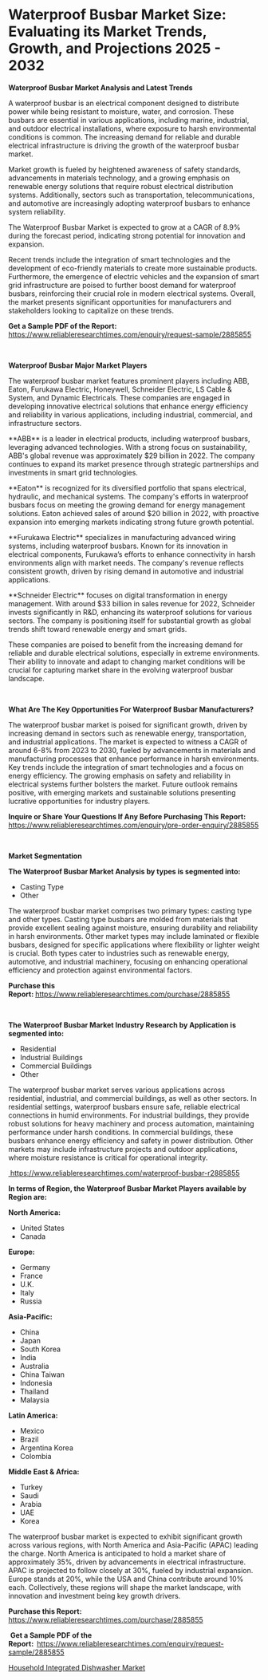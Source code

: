 <p><h1>Waterproof Busbar Market Size: Evaluating its Market Trends, Growth, and Projections 2025 - 2032</h1></p><p><strong>Waterproof Busbar Market Analysis and Latest Trends</strong></p>
<p><p>A waterproof busbar is an electrical component designed to distribute power while being resistant to moisture, water, and corrosion. These busbars are essential in various applications, including marine, industrial, and outdoor electrical installations, where exposure to harsh environmental conditions is common. The increasing demand for reliable and durable electrical infrastructure is driving the growth of the waterproof busbar market.</p><p>Market growth is fueled by heightened awareness of safety standards, advancements in materials technology, and a growing emphasis on renewable energy solutions that require robust electrical distribution systems. Additionally, sectors such as transportation, telecommunications, and automotive are increasingly adopting waterproof busbars to enhance system reliability. </p><p>The Waterproof Busbar Market is expected to grow at a CAGR of 8.9% during the forecast period, indicating strong potential for innovation and expansion. </p><p>Recent trends include the integration of smart technologies and the development of eco-friendly materials to create more sustainable products. Furthermore, the emergence of electric vehicles and the expansion of smart grid infrastructure are poised to further boost demand for waterproof busbars, reinforcing their crucial role in modern electrical systems. Overall, the market presents significant opportunities for manufacturers and stakeholders looking to capitalize on these trends.</p></p>
<p><strong>Get a Sample PDF of the Report:&nbsp;</strong> <a href="https://www.reliableresearchtimes.com/enquiry/request-sample/2885855?utm_campaign=2631&utm_medium=2&utm_source=Github&utm_content=ia&utm_term=13032025&utm_id=waterproof-busbar">https://www.reliableresearchtimes.com/enquiry/request-sample/2885855</a></p>
<p>&nbsp;</p>
<p><strong>Waterproof Busbar Major Market Players</strong></p>
<p><p>The waterproof busbar market features prominent players including ABB, Eaton, Furukawa Electric, Honeywell, Schneider Electric, LS Cable & System, and Dynamic Electricals. These companies are engaged in developing innovative electrical solutions that enhance energy efficiency and reliability in various applications, including industrial, commercial, and infrastructure sectors.</p><p>**ABB** is a leader in electrical products, including waterproof busbars, leveraging advanced technologies. With a strong focus on sustainability, ABB's global revenue was approximately $29 billion in 2022. The company continues to expand its market presence through strategic partnerships and investments in smart grid technologies.</p><p>**Eaton** is recognized for its diversified portfolio that spans electrical, hydraulic, and mechanical systems. The company's efforts in waterproof busbars focus on meeting the growing demand for energy management solutions. Eaton achieved sales of around $20 billion in 2022, with proactive expansion into emerging markets indicating strong future growth potential.</p><p>**Furukawa Electric** specializes in manufacturing advanced wiring systems, including waterproof busbars. Known for its innovation in electrical components, Furukawa’s efforts to enhance connectivity in harsh environments align with market needs. The company's revenue reflects consistent growth, driven by rising demand in automotive and industrial applications.</p><p>**Schneider Electric** focuses on digital transformation in energy management. With around $33 billion in sales revenue for 2022, Schneider invests significantly in R&D, enhancing its waterproof solutions for various sectors. The company is positioning itself for substantial growth as global trends shift toward renewable energy and smart grids.</p><p>These companies are poised to benefit from the increasing demand for reliable and durable electrical solutions, especially in extreme environments. Their ability to innovate and adapt to changing market conditions will be crucial for capturing market share in the evolving waterproof busbar landscape.</p></p>
<p>&nbsp;</p>
<p><strong>What Are The Key Opportunities For Waterproof Busbar Manufacturers?</strong></p>
<p><p>The waterproof busbar market is poised for significant growth, driven by increasing demand in sectors such as renewable energy, transportation, and industrial applications. The market is expected to witness a CAGR of around 6-8% from 2023 to 2030, fueled by advancements in materials and manufacturing processes that enhance performance in harsh environments. Key trends include the integration of smart technologies and a focus on energy efficiency. The growing emphasis on safety and reliability in electrical systems further bolsters the market. Future outlook remains positive, with emerging markets and sustainable solutions presenting lucrative opportunities for industry players.</p></p>
<p><strong>Inquire or Share Your Questions If Any Before Purchasing This Report:</strong> <a href="https://www.reliableresearchtimes.com/enquiry/pre-order-enquiry/2885855?utm_campaign=2631&utm_medium=2&utm_source=Github&utm_content=ia&utm_term=13032025&utm_id=waterproof-busbar">https://www.reliableresearchtimes.com/enquiry/pre-order-enquiry/2885855</a></p>
<p>&nbsp;</p>
<p><strong>Market Segmentation</strong></p>
<p><strong>The Waterproof Busbar Market Analysis by types is segmented into:</strong></p>
<p><ul><li>Casting Type</li><li>Other</li></ul></p>
<p><p>The waterproof busbar market comprises two primary types: casting type and other types. Casting type busbars are molded from materials that provide excellent sealing against moisture, ensuring durability and reliability in harsh environments. Other market types may include laminated or flexible busbars, designed for specific applications where flexibility or lighter weight is crucial. Both types cater to industries such as renewable energy, automotive, and industrial machinery, focusing on enhancing operational efficiency and protection against environmental factors.</p></p>
<p><strong>Purchase this Report:&nbsp;</strong><a href="https://www.reliableresearchtimes.com/purchase/2885855?utm_campaign=2631&utm_medium=2&utm_source=Github&utm_content=ia&utm_term=13032025&utm_id=waterproof-busbar">https://www.reliableresearchtimes.com/purchase/2885855</a></p>
<p>&nbsp;</p>
<p><strong>The Waterproof Busbar Market Industry Research by Application is segmented into:</strong></p>
<p><ul><li>Residential</li><li>Industrial Buildings</li><li>Commercial Buildings</li><li>Other</li></ul></p>
<p><p>The waterproof busbar market serves various applications across residential, industrial, and commercial buildings, as well as other sectors. In residential settings, waterproof busbars ensure safe, reliable electrical connections in humid environments. For industrial buildings, they provide robust solutions for heavy machinery and process automation, maintaining performance under harsh conditions. In commercial buildings, these busbars enhance energy efficiency and safety in power distribution. Other markets may include infrastructure projects and outdoor applications, where moisture resistance is critical for operational integrity.</p></p>
<p><a href="https://www.reliableresearchtimes.com/waterproof-busbar-r2885855?utm_campaign=2631&utm_medium=2&utm_source=Github&utm_content=ia&utm_term=13032025&utm_id=waterproof-busbar">&nbsp;https://www.reliableresearchtimes.com/waterproof-busbar-r2885855</a></p>
<p><strong>In terms of Region, the Waterproof Busbar Market Players available by Region are:</strong></p>
<p>
    <p> <strong> North America: </strong>
        <ul>
            <li>United States</li>
            <li>Canada</li>
        </ul>
        </p> 
    <p> <strong> Europe: </strong>
        <ul>
            <li>Germany</li>
            <li>France</li>
            <li>U.K.</li>
            <li>Italy</li>
            <li>Russia</li>
        </ul>
        </p> 
    <p> <strong> Asia-Pacific: </strong>
        <ul>
            <li>China</li>
            <li>Japan</li>
            <li>South Korea</li>
            <li>India</li>
            <li>Australia</li>
            <li>China Taiwan</li>
            <li>Indonesia</li>
            <li>Thailand</li>
            <li>Malaysia</li>
        </ul>
        </p> 
    <p> <strong> Latin America: </strong>
        <ul>
            <li>Mexico</li>
            <li>Brazil</li>
            <li>Argentina Korea</li>
            <li>Colombia</li>
        </ul>
        </p> 
    <p> <strong> Middle East & Africa: </strong>
        <ul>
            <li>Turkey</li>
            <li>Saudi</li>
            <li>Arabia</li>
            <li>UAE</li>
            <li>Korea</li>
        </ul>
    </p>
    </p>
<p><p>The waterproof busbar market is expected to exhibit significant growth across various regions, with North America and Asia-Pacific (APAC) leading the charge. North America is anticipated to hold a market share of approximately 35%, driven by advancements in electrical infrastructure. APAC is projected to follow closely at 30%, fueled by industrial expansion. Europe stands at 20%, while the USA and China contribute around 10% each. Collectively, these regions will shape the market landscape, with innovation and investment being key growth drivers.</p></p>
<p><strong>Purchase this Report: </strong><a href="https://www.reliableresearchtimes.com/purchase/2885855?utm_campaign=2631&utm_medium=2&utm_source=Github&utm_content=ia&utm_term=13032025&utm_id=waterproof-busbar">https://www.reliableresearchtimes.com/purchase/2885855</a></p>
<p>&nbsp;<strong>Get a Sample PDF of the Report:&nbsp;&nbsp;</strong><a href="https://www.reliableresearchtimes.com/enquiry/request-sample/2885855?utm_campaign=2631&utm_medium=2&utm_source=Github&utm_content=ia&utm_term=13032025&utm_id=waterproof-busbar">https://www.reliableresearchtimes.com/enquiry/request-sample/2885855</a></p>
<p><strong></strong></p>
<p><p><a href="https://github.com/shondapmbau/Market-Research-Report-List-1/blob/main/household-integrated-dishwasher-market.md?utm_campaign=2631&utm_medium=2&utm_source=Github&utm_content=ia&utm_term=13032025&utm_id=waterproof-busbar">Household Integrated Dishwasher Market</a></p></p>